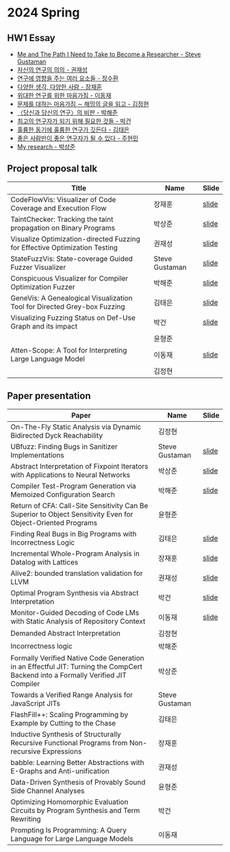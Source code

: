 # 2024 Spring
## HW1 Essay

- [Me and The Path I Need to Take to Become a Researcher - Steve Gustaman](assignment/2024/hw1-SteveGustaman.pdf)
- [자신의 연구의 의의 - 권재성](assignment/2024/hw1-JaeseongKwon.pdf)
- [연구에 영향을 주는 여러 요소들 - 정수환](assignment/2024/hw1-SuhwanJeong.pdf)
- [다양한 생각, 다양한 사람 - 장재훈](assignment/2024/hw1-JaehoonJang.pdf)
- [위대한 연구를 위한 마음가짐 - 이동재](assignment/2024/hw1-DongjaeLee.pdf)
- [문제를 대하는 마음가짐 ∼ 해밍의 글을 읽고 - 김정현](assignment/2024/hw1-JunghyunKim.pdf)
- [〈당신과 당신의 연구〉의 비판 - 박해준](assignment/2024/hw1-HaejoonPark.pdf)
- [최고의 연구자가 되기 위해 필요한 것들 - 박건](assignment/2024/hw1-GeonPark.pdf)
- [훌륭한 동기에 훌륭한 연구가 깃든다 - 김태은](assignment/2024/hw1-TaeeunKim.pdf)
- [좋은 사람만이 좋은 연구자가 될 수 있다 - 주현민](assignment/2024/hw1-HyunminJu.pdf)
- [My research - 박상준](assignment/2024/hw1-SangjunPark.pdf)

## Project proposal talk

| Title | Name | Slide |
|-------|------|-------|
| CodeFlowVis: Visualizer of Code Coverage and Execution Flow | 장재훈 | [slide](assignment/2024/proposal-JaehoonJang.pdf) |
| TaintChecker: Tracking the taint propagation on Binary Programs | 박상준 | [slide](assignment/2024/proposal-SangjunPark.pdf)|
| Visualize Optimization-directed Fuzzing for Effective Optimization Testing | 권재성 | [slide](assignment/2024/proposal-JaeseongKwon.pdf) |
| StateFuzzVis: State-coverage Guided Fuzzer Visualizer | Steve Gustaman | [slide](assignment/2024/proposal-SteveGustaman.pdf) |
| Conspicuous Visualizer for Compiler Optimization Fuzzer | 박해준 | [slide](assignment/2024/proposal-HaejoonPark.pdf) |
| GeneVis: A Genealogical Visualization Tool for Directed Grey-box Fuzzing | 김태은 | [slide](assignment/2024/proposal-TaeeunKim.pdf) |
| Visualizing Fuzzing Status on Def-Use Graph and its impact | 박건 | [slide](assignment/2024/proposal-GeonPark.pdf) |
| | 윤형준 | |
| Atten-Scope: A Tool for Interpreting Large Language Model | 이동재 | [slide](assignment/2024/proposal-DongjaeLee.pdf) |
| | 김정현 | |

## Paper presentation

| Paper | Name | Slide |
|-------|------|-------|
| On-The-Fly Static Analysis via Dynamic Bidirected Dyck Reachability                                                              | 김정현         |  |
| UBfuzz: Finding Bugs in Sanitizer Implementations                                                                                | Steve Gustaman | [slide](assignment/2024/paper1-SteveGustaman.pdf) |
| Abstract Interpretation of Fixpoint Iterators with Applications to Neural Networks                                               | 박상준         |  [slide](assignment/2024/paper1-SangjunPark.pdf)|
| Compiler Test-Program Generation via Memoized Configuration Search                                                               | 박해준         | [slide](assignment/2024/paper1-HaejoonPark.pdf) |
| Return of CFA: Call-Site Sensitivity Can Be Superior to Object Sensitivity Even for Object-Oriented Programs                     | 윤형준         |  |
| Finding Real Bugs in Big Programs with Incorrectness Logic                                                                       | 김태은         | [slide](assignment/2024/paper1-TaeeunKim.pdf) |
| Incremental Whole-Program Analysis in Datalog with Lattices                                                                      | 장재훈         | [slide](assignment/2024/paper1-JaehoonJang.pdf) |
| Alive2: bounded translation validation for LLVM                                                                                  | 권재성         | [slide](assignment/2024/paper1-JaeseongKwon.pdf) |
| Optimal Program Synthesis via Abstract Interpretation                                                                            | 박건           | [slide](assignment/2024/paper1-GeonPark.pdf) |
| Monitor-Guided Decoding of Code LMs with Static Analysis of Repository Context                                                   | 이동재         | [slide](assignment/2024/paper1-DongjaeLee.pdf) |
| Demanded Abstract Interpretation                                                                                                 | 김정현         |  |
| Incorrectness logic                                                                                                              | 박해준         |  |
| Formally Verified Native Code Generation in an Effectful JIT: Turning the CompCert Backend into a Formally Verified JIT Compiler | 박상준         |  |
| Towards a Verified Range Analysis for JavaScript JITs                                                                            | Steve Gustaman |  |
| FlashFill++: Scaling Programming by Example by Cutting to the Chase                                                              | 김태은         |  |
| Inductive Synthesis of Structurally Recursive Functional Programs from Non-recursive Expressions                                 | 장재훈         |  |
| babble: Learning Better Abstractions with E-Graphs and Anti-unification                                                          | 권재성         |  |
| Data-Driven Synthesis of Provably Sound Side Channel Analyses                                                                    | 윤형준         |  |
| Optimizing Homomorphic Evaluation Circuits by Program Synthesis and Term Rewriting                                               | 박건           |  |
| Prompting Is Programming: A Query Language for Large Language Models                                                             | 이동재         |  |
